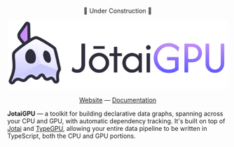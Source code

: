 <div align="center">

🚧 Under Construction 🚧

<picture>
<source srcset="./media/jotaigpu-logo-dark.svg" media="(prefers-color-scheme: dark)" />
<img src="./media/jotaigpu-logo-light.svg" />
</picture>

[Website](https://iwoplaza.dev/JotaiGPU) —
[Documentation](https://iwoplaza.dev/JotaiGPU/docs)

</div>

**JotaiGPU** — a toolkit for building declarative data graphs, spanning across your CPU and GPU, with automatic
dependency tracking. It's built on top of [Jotai](https://jotai.org) and [TypeGPU](https://typegpu.com), allowing
your entire data pipeline to be written in TypeScript, both the CPU and GPU portions.
